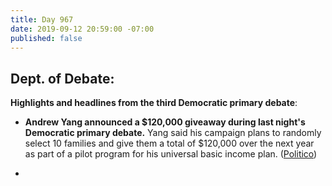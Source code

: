 ```yaml
---
title: Day 967
date: 2019-09-12 20:59:00 -07:00
published: false
---
```


## Dept. of Debate:

**Highlights and headlines from the third Democratic primary debate**:

* **Andrew Yang announced a $120,000 giveaway during last night's Democratic primary debate.** Yang said his campaign plans to randomly select 10 families and give them a total of $120,000 over the next year as part of a pilot program for his universal basic income plan. ([Politico](https://www.politico.com/story/2019/09/12/andrew-yang-120000-giveaway-for-ubi-pilot-program-1493622))

* 